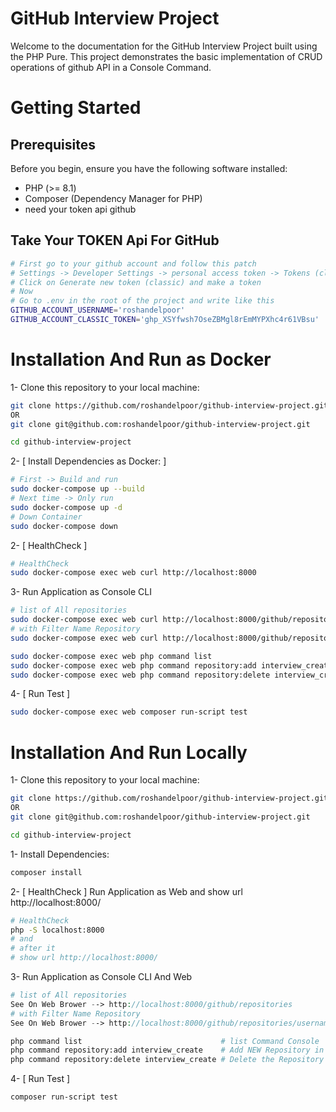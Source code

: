 # GitHub Interview Project

Welcome to the documentation for the GitHub Interview Project built using the PHP Pure. This project demonstrates the
basic implementation of CRUD operations of github API in a Console Command.

# Getting Started

## Prerequisites

Before you begin, ensure you have the following software installed:

- PHP (>= 8.1)
- Composer (Dependency Manager for PHP)
- need your token api github

## Take Your TOKEN Api For GitHub
```bash
# First go to your github account and follow this patch
# Settings -> Developer Settings -> personal access token -> Tokens (classic)
# Click on Generate new token (classic) and make a token
# Now
# Go to .env in the root of the project and write like this
GITHUB_ACCOUNT_USERNAME='roshandelpoor'
GITHUB_ACCOUNT_CLASSIC_TOKEN='ghp_XSYfwsh7OseZBMgl8rEmMYPXhc4r61VBsu'
```

# Installation And Run as Docker

1- Clone this repository to your local machine:

```bash
git clone https://github.com/roshandelpoor/github-interview-project.git
OR
git clone git@github.com:roshandelpoor/github-interview-project.git

cd github-interview-project
```

2- [ Install Dependencies as Docker: ]

```bash
# First -> Build and run
sudo docker-compose up --build
# Next time -> Only run
sudo docker-compose up -d
# Down Container
sudo docker-compose down
```

2- [ HealthCheck ]

```bash
# HealthCheck
sudo docker-compose exec web curl http://localhost:8000
```

3- Run Application as Console CLI

```bash
# list of All repositories
sudo docker-compose exec web curl http://localhost:8000/github/repositories
# with Filter Name Repository
sudo docker-compose exec web curl http://localhost:8000/github/repositories/username=roshandelpoor
```

```bash
sudo docker-compose exec web php command list                               # list Command Console 
sudo docker-compose exec web php command repository:add interview_create    # Add NEW Repository in Your Account github
sudo docker-compose exec web php command repository:delete interview_create # Delete the Repository in Your Account github
```


4- [ Run Test ]

```bash
sudo docker-compose exec web composer run-script test
```

# Installation And Run Locally

1- Clone this repository to your local machine:

```bash
git clone https://github.com/roshandelpoor/github-interview-project.git
OR
git clone git@github.com:roshandelpoor/github-interview-project.git

cd github-interview-project
```

1- Install Dependencies:

```bash
composer install
```

2- [ HealthCheck ] Run Application as Web and show url http://localhost:8000/

```bash
# HealthCheck
php -S localhost:8000
# and
# after it
# show url http://localhost:8000/
```

3- Run Application as Console CLI And Web

```php
# list of All repositories
See On Web Brower --> http://localhost:8000/github/repositories
# with Filter Name Repository
See On Web Brower --> http://localhost:8000/github/repositories/username=roshandelpoor
```

```bash
php command list                               # list Command Console 
php command repository:add interview_create    # Add NEW Repository in Your Account github
php command repository:delete interview_create # Delete the Repository in Your Account github
```

4- [ Run Test ]

```bash
composer run-script test
```
